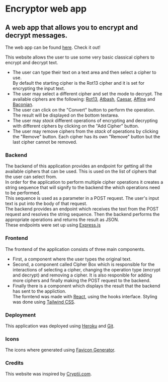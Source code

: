 # Encryptor web app

## A web app that allows you to encrypt and decrypt messages.
The web app can be found <a href='https://whispering-castle-52666.herokuapp.com/'>here</a>. Check it out!

This website allows the user to use some very basic classical ciphers to encrypt and decrypt text.<br>
* The user can type their text on a text area and then select a cipher to use.<br> 
By default the starting cipher is the Rot13 cipher and it is set for encrypting the input text.<br>
* The user may select a different cipher and set the mode to decrypt. The available ciphers are the following: 
<a href='https://en.wikipedia.org/wiki/ROT13'>Rot13</a>, <a href='https://en.wikipedia.org/wiki/Atbash'>Atbash</a>, <a href='https://en.wikipedia.org/wiki/Caesar_cipher'>Caesar</a>, <a href='https://en.wikipedia.org/wiki/Affine_cipher'>Affine</a> and <a href='https://en.wikipedia.org/wiki/Bacon%27s_cipher'>Baconian</a>.<br>
* The user can click on the "Convert" button to perform the operation. The result will be displayed on the bottom textarea.<br>
* The user may *stack* different operations of encrypting and decrypting with different ciphers by clicking on the "Add Cipher" button.<br> 
* The user may remove ciphers from the *stack* of operations by clicking the "Remove" button. Each cipher has its own "Remove" button but the last cipher cannot be removed.

### Backend
The backend of this application provides an endpoint for getting all the available ciphers that can be used. This is used on the list of ciphers that the user can select from.<br>
In order for the application to perform multiple cipher operations it creates a string sequence that will signify to the backend the which operations need to be performed.<br> 
This sequence is used as a parameter in a POST request. The user's input text is put into the body of that request.<br>
The backend provides an endpoint which receives the text from the POST request and resolves the string sequence. Then the backend performs the appropriate operations and returns the result as JSON.<br>
These endpoints were set up using <a href='https://expressjs.com/'>Express.js</a>

### Frontend
The frontend of the application consists of three main components. 
* First, a component where the user types the original text.<br>
* Second, a component called Cipher Box which is responsible for the interactions of selecting a cipher, changing the operation type (encrypt and decrypt) and removing a cipher. It is also responible for adding more ciphers and finally making the POST request to the backend.<br>
* Finally there is a component which displays the result that the backend has sent to the appliction.<br>
The forntend was made with <a href='https://reactjs.org/'>React</a>, using the hooks interface.
Styling was  done using <a href='https://tailwindcss.com/'>Tailwind CSS</a>.

### Deployment
This application was deployed using <a href='https://www.heroku.com/'>Heroku</a> and <a href='https://git-scm.com/'>Git</a>.

### Icons
The icons where generated using <a href='https://www.favicon-generator.org/'>Favicon Generator</a>.

### Credits
This website was inspired by <a href='https://cryptii.com/pipes/rot13-decoder/'>Cryptii.com</a>.
